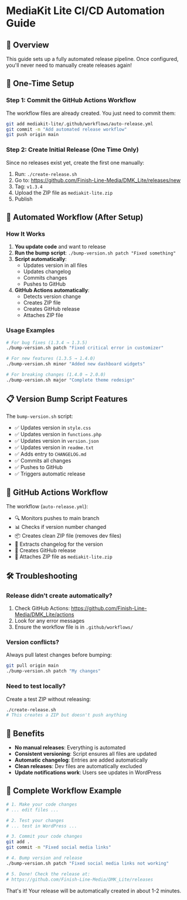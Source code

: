 # MediaKit Lite CI/CD Automation Guide

## 🚀 Overview

This guide sets up a fully automated release pipeline. Once configured, you'll never need to manually create releases again!

## 🔧 One-Time Setup

### Step 1: Commit the GitHub Actions Workflow

The workflow files are already created. You just need to commit them:

```bash
git add mediakit-lite/.github/workflows/auto-release.yml
git commit -m "Add automated release workflow"
git push origin main
```

### Step 2: Create Initial Release (One Time Only)

Since no releases exist yet, create the first one manually:

1. Run: `./create-release.sh`
2. Go to: https://github.com/Finish-Line-Media/DMK_Lite/releases/new
3. Tag: `v1.3.4`
4. Upload the ZIP file as `mediakit-lite.zip`
5. Publish

## 🎯 Automated Workflow (After Setup)

### How It Works

1. **You update code** and want to release
2. **Run the bump script**: `./bump-version.sh patch "Fixed something"`
3. **Script automatically**:
   - Updates version in all files
   - Updates changelog
   - Commits changes
   - Pushes to GitHub
4. **GitHub Actions automatically**:
   - Detects version change
   - Creates ZIP file
   - Creates GitHub release
   - Attaches ZIP file

### Usage Examples

```bash
# For bug fixes (1.3.4 → 1.3.5)
./bump-version.sh patch "Fixed critical error in customizer"

# For new features (1.3.5 → 1.4.0)
./bump-version.sh minor "Added new dashboard widgets"

# For breaking changes (1.4.0 → 2.0.0)
./bump-version.sh major "Complete theme redesign"
```

## 📋 Version Bump Script Features

The `bump-version.sh` script:
- ✅ Updates version in `style.css`
- ✅ Updates version in `functions.php`
- ✅ Updates version in `version.json`
- ✅ Updates version in `readme.txt`
- ✅ Adds entry to `CHANGELOG.md`
- ✅ Commits all changes
- ✅ Pushes to GitHub
- ✅ Triggers automatic release

## 🤖 GitHub Actions Workflow

The workflow (`auto-release.yml`):
- 🔍 Monitors pushes to main branch
- 📊 Checks if version number changed
- 📦 Creates clean ZIP file (removes dev files)
- 📝 Extracts changelog for the version
- 🚀 Creates GitHub release
- 📎 Attaches ZIP file as `mediakit-lite.zip`

## 🛠️ Troubleshooting

### Release didn't create automatically?

1. Check GitHub Actions: https://github.com/Finish-Line-Media/DMK_Lite/actions
2. Look for any error messages
3. Ensure the workflow file is in `.github/workflows/`

### Version conflicts?

Always pull latest changes before bumping:
```bash
git pull origin main
./bump-version.sh patch "My changes"
```

### Need to test locally?

Create a test ZIP without releasing:
```bash
./create-release.sh
# This creates a ZIP but doesn't push anything
```

## 🎉 Benefits

- **No manual releases**: Everything is automated
- **Consistent versioning**: Script ensures all files are updated
- **Automatic changelog**: Entries are added automatically
- **Clean releases**: Dev files are automatically excluded
- **Update notifications work**: Users see updates in WordPress

## 📝 Complete Workflow Example

```bash
# 1. Make your code changes
# ... edit files ...

# 2. Test your changes
# ... test in WordPress ...

# 3. Commit your code changes
git add .
git commit -m "Fixed social media links"

# 4. Bump version and release
./bump-version.sh patch "Fixed social media links not working"

# 5. Done! Check the release at:
# https://github.com/Finish-Line-Media/DMK_Lite/releases
```

That's it! Your release will be automatically created in about 1-2 minutes.